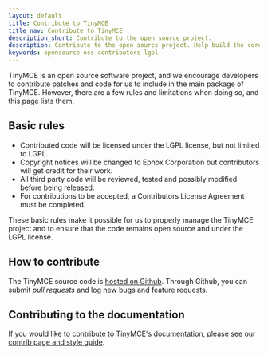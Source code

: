 ```yaml
---
layout: default
title: Contribute to TinyMCE
title_nav: Contribute to TinyMCE
description_short: Contribute to the open source project.
description: Contribute to the open source project. Help build the core, plugins or even write the documentation.
keywords: opensource oss contributors lgpl
---
```


TinyMCE is an open source software project, and we encourage developers to contribute patches and code for us to include in the main package of TinyMCE. However, there are a few rules and limitations when doing so, and this page lists them.


## Basic rules

* Contributed code will be licensed under the LGPL license, but not limited to LGPL.
* Copyright notices will be changed to Ephox Corporation but contributors will get credit for their work.
* All third party code will be reviewed, tested and possibly modified before being released.
* For contributions to be accepted, a Contributors License Agreement must be completed.  

These basic rules make it possible for us to properly manage the TinyMCE project and to ensure that the code remains open source and under the LGPL license.


## How to contribute

The TinyMCE source code is [hosted on Github](https://github.com/tinymce/tinymce). Through Github, you can submit *pull requests* and log new bugs and feature requests.


## Contributing to the documentation

If you would like to contribute to TinyMCE's documentation, please see our [contrib page and style guide](../contributing-docs/).
